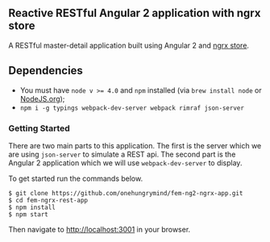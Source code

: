 ## Reactive RESTful Angular 2 application with ngrx store

A RESTful master-detail application built using Angular 2 and [ngrx store](https://github.com/ngrx/store).

## Dependencies
- You must have `node v >= 4.0` and `npm` installed (via `brew install node` or [NodeJS.org](https://nodejs.org/en/));
 - `npm i -g typings webpack-dev-server webpack rimraf json-server`

### Getting Started

There are two main parts to this application. The first is the server which we are using `json-server` to simulate a REST api. The second part is the Angular 2 application which we will use `webpack-dev-server` to display.  

To get started run the commands below.

```
$ git clone https://github.com/onehungrymind/fem-ng2-ngrx-app.git
$ cd fem-ngrx-rest-app
$ npm install
$ npm start
```

Then navigate to [http://localhost:3001](http://localhost:3001) in your browser.
